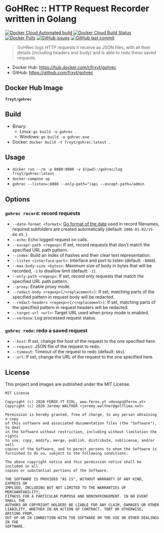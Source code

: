 # GoHRec :: HTTP Request Recorder written in Golang

[![Docker Cloud Automated build](https://img.shields.io/docker/cloud/automated/frxyt/gohrec.svg)](https://hub.docker.com/r/frxyt/gohrec/builds)
[![Docker Cloud Build Status](https://img.shields.io/docker/cloud/build/frxyt/gohrec.svg)](https://hub.docker.com/r/frxyt/gohrec/builds)
[![Docker Pulls](https://img.shields.io/docker/pulls/frxyt/gohrec.svg)](https://hub.docker.com/r/frxyt/gohrec)
[![GitHub issues](https://img.shields.io/github/issues/frxyt/gohrec.svg)](https://github.com/frxyt/gohrec/issues)
[![GitHub last commit](https://img.shields.io/github/last-commit/frxyt/gohrec.svg)](https://github.com/frxyt/gohrec/commits/master)

> GoHRec logs HTTP requests it receive as JSON files, with all their details (including headers and body) and is able to redo these saved requests.

* Docker Hub: https://hub.docker.com/r/frxyt/gohrec
* GitHub: https://github.com/frxyt/gohrec

## Docker Hub Image

**`frxyt/gohrec`**

## Build

* Binary:
  * Linux: `go build -o gohrec .`
  * Windows: `go build -o gohrec.exe .`
* Docker: `docker build -t frxyt/gohrec:latest .`

## Usage

* `docker run --rm -p 8080:8080 -v $(pwd):/gohrec/log frxyt/gohrec:latest`
* `docker-compose up`
* `gohrec --listen=:8080 --only-path=^/api --except-path=/admin`

## Options

### `gohrec record`: record requests

* `--date-format <format>`: [Go format of the date](https://golang.org/pkg/time/#Time.Format) used in record filenames, required subfolders are created automatically (default: `2006-01-02/15-04-05_`).
* `--echo`: Echo logged request on calls.
* `--except-path <regexp>`: If set, record requests that don't match the specified URL path pattern.
* `--index`: Build an index of hashes and their clear text representation.
* `--listen <interface:port>`: Interface and port to listen (default: `:8080`).
* `--max-body-size <bytes>`: Maximum size of body in bytes that will be recorded, `-1` to disallow limit (default: `-1`).
* `--only-path <regexp>`: If set, record only requests that match the specified URL path pattern.
* `--proxy`: Enable proxy mode.
* `--redact-body <regexp>[/<replacement>]`: If set, matching parts of the specified pattern in request body will be redacted.
* `--redact-headers <regexp>>[/<replacement>]`: If set, matching parts of the specified pattern in request headers will be redacted.
* `--target-url <url>`: Target URL used when proxy mode is enabled.
* `--verbose`: Log processed request status.

### `gohrec redo`: redo a saved request

* `--host`: If set, change the host of the request to the one specified here.
* `--request`: JSON file of the request to redo.
* `--timeout`: Timeout of the request to redo (default: `60s`).
* `--url`: If set, change the URL of the request to the one specified here.

## License

This project and images are published under the MIT License.

```
MIT License

Copyright (c) 2020 FEROX YT EIRL, www.ferox.yt <devops@ferox.yt>
Copyright (c) 2020 Jérémy WALTHER <jeremy.walther@golflima.net>

Permission is hereby granted, free of charge, to any person obtaining a copy
of this software and associated documentation files (the "Software"), to deal
in the Software without restriction, including without limitation the rights
to use, copy, modify, merge, publish, distribute, sublicense, and/or sell
copies of the Software, and to permit persons to whom the Software is
furnished to do so, subject to the following conditions:

The above copyright notice and this permission notice shall be included in all
copies or substantial portions of the Software.

THE SOFTWARE IS PROVIDED "AS IS", WITHOUT WARRANTY OF ANY KIND, EXPRESS OR
IMPLIED, INCLUDING BUT NOT LIMITED TO THE WARRANTIES OF MERCHANTABILITY,
FITNESS FOR A PARTICULAR PURPOSE AND NONINFRINGEMENT. IN NO EVENT SHALL THE
AUTHORS OR COPYRIGHT HOLDERS BE LIABLE FOR ANY CLAIM, DAMAGES OR OTHER
LIABILITY, WHETHER IN AN ACTION OF CONTRACT, TORT OR OTHERWISE, ARISING FROM,
OUT OF OR IN CONNECTION WITH THE SOFTWARE OR THE USE OR OTHER DEALINGS IN THE
SOFTWARE.
```